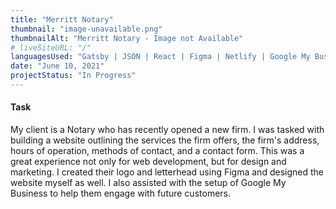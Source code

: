 ```yaml
---
title: "Merritt Notary"
thumbnail: "image-unavailable.png"
thumbnailAlt: "Merritt Notary - Image not Available"
# liveSiteURL: "/"
languagesUsed: "Gatsby | JSON | React | Figma | Netlify | Google My Business"
date: "June 10, 2021"
projectStatus: "In Progress"
---
```


#### Task

My client is a Notary who has recently opened a new firm. I was tasked with building a website outlining the services the firm offers, the firm's address, hours of operation, methods of contact, and a contact form. This was a great experience not only for web development, but for design and marketing. I created their logo and letterhead using Figma and designed the website myself as well. I also assisted with the setup of Google My Business to help them engage with future customers.
